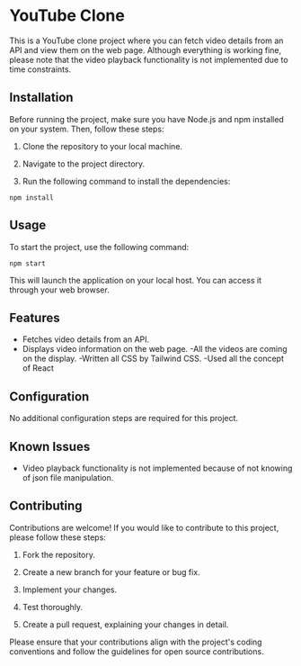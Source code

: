 # YouTube Clone

This is a YouTube clone project where you can fetch video details from an API and view them on the web page. Although everything is working fine, please note that the video playback functionality is not implemented due to time constraints.

## Installation

Before running the project, make sure you have Node.js and npm installed on your system. Then, follow these steps:

1. Clone the repository to your local machine.

2. Navigate to the project directory.

3. Run the following command to install the dependencies:
```
npm install
```

## Usage

To start the project, use the following command:
```
npm start
```

This will launch the application on your local host. You can access it through your web browser.

## Features

- Fetches video details from an API.
- Displays video information on the web page.
-All the videos are coming on the display.
-Written all CSS by Tailwind CSS.
-Used all the concept of React

## Configuration

No additional configuration steps are required for this project.

## Known Issues

- Video playback functionality is not implemented because of not knowing of json file manipulation.

## Contributing

Contributions are welcome! If you would like to contribute to this project, please follow these steps:

1. Fork the repository.

2. Create a new branch for your feature or bug fix.

3. Implement your changes.

4. Test thoroughly.

5. Create a pull request, explaining your changes in detail.

Please ensure that your contributions align with the project's coding conventions and follow the guidelines for open source contributions.

